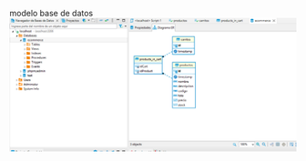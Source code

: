 modelo base de datos
![image](https://github.com/EfimeroM/DesafiosBackend/blob/01ac77db5a60142f5270564b530ff6a44fc0abd8/desafio%208/assets/modelo-db.png)   